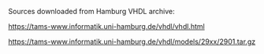 Sources downloaded from Hamburg VHDL archive:

https://tams-www.informatik.uni-hamburg.de/vhdl/vhdl.html

https://tams-www.informatik.uni-hamburg.de/vhdl/models/29xx/2901.tar.gz
